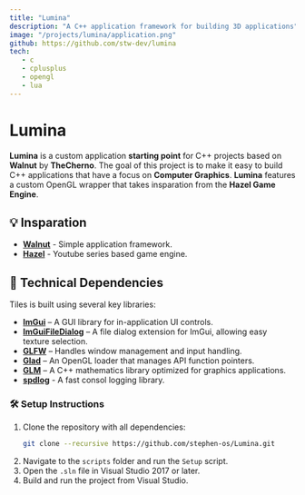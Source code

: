 ```yaml
---
title: "Lumina"
description: "A C++ application framework for building 3D applications"
image: "/projects/lumina/application.png"
github: https://github.com/stw-dev/lumina
tech:
   - c
   - cplusplus
   - opengl
   - lua
---
```


# Lumina

**Lumina** is a custom application **starting point** for C++ projects based on **Walnut** by **TheCherno**. The goal of this project is to make it easy to build C++ applications that have a focus on **Computer Graphics**. **Lumina** features a custom OpenGL wrapper that takes insparation from the **Hazel Game Engine**. 

## 💡 Insparation

- **[Walnut](https://github.com/StudioCherno/Walnut)** - Simple application framework.
- **[Hazel](https://github.com/TheCherno/Hazel)** - Youtube series based game engine.  

## 🔧 Technical Dependencies
Tiles is built using several key libraries:

- **[ImGui](https://github.com/ocornut/imgui)** – A GUI library for in-application UI controls.  
- **[ImGuiFileDialog](https://github.com/aiekick/ImGuiFileDialog)** – A file dialog extension for ImGui, allowing easy texture selection.  
- **[GLFW](https://github.com/glfw/glfw)** – Handles window management and input handling.  
- **[Glad](https://github.com/Dav1dde/glad)** – An OpenGL loader that manages API function pointers.  
- **[GLM](https://github.com/g-truc/glm)** – A C++ mathematics library optimized for graphics applications.  
- **[spdlog](https://github.com/gabime/spdlog)** - A fast consol logging library.

### 🛠️ Setup Instructions
1. Clone the repository with all dependencies:
   ```sh
   git clone --recursive https://github.com/stephen-os/Lumina.git
   ```
2. Navigate to the `scripts` folder and run the `Setup` script.
3. Open the `.sln` file in Visual Studio 2017 or later.
4. Build and run the project from Visual Studio.